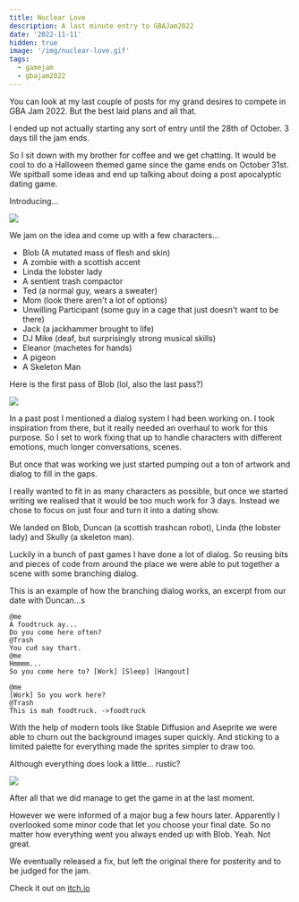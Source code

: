 ```yaml
---
title: Nuclear Love
description: A last minute entry to GBAJam2022
date: '2022-11-11'
hidden: true
image: '/img/nuclear-love.gif'
tags:
  - gamejam
  - gbajam2022
---
```


You can look at my last couple of posts for my grand desires to compete in GBA Jam 2022. But the best laid plans and all that.

I ended up not actually starting any sort of entry until the 28th of October. 3 days till the jam ends.

So I sit down with my brother for coffee and we get chatting. It would be cool to do a Halloween themed game since the game ends on October 31st. We spitball some ideas and end up talking about doing a post apocalyptic dating game.

Introducing...

![](/img/banner.png)

We jam on the idea and come up with a few characters...

- Blob (A mutated mass of flesh and skin)
- A zombie with a scottish accent
- Linda the lobster lady
- A sentient trash compactor
- Ted (a normal guy, wears a sweater)
- Mom (look there aren't a lot of options)
- Unwilling Participant (some guy in a cage that just doesn't want to be there)
- Jack (a jackhammer brought to life)
- DJ Mike (deaf, but surprisingly strong musical skills)
- Eleanor (machetes for hands)
- A pigeon
- A Skeleton Man

Here is the first pass of Blob (lol, also the last pass?)

![](/img/blob.png)

In a past post I mentioned a dialog system I had been working on. I took inspiration from there, but it really needed an overhaul to work for this purpose. So I set to work fixing that up to handle characters with different emotions, much longer conversations, scenes.

But once that was working we just started pumping out a ton of artwork and dialog to fill in the gaps.

I really wanted to fit in as many characters as possible, but once we started writing we realised that it would be too much work for 3 days. Instead we chose to focus on just four and turn it into a dating show.

We landed on Blob, Duncan (a scottish trashcan robot), Linda (the lobster lady) and Skully (a skeleton man).

Luckily in a bunch of past games I have done a lot of dialog. So reusing bits and pieces of code from around the place we were able to put together a scene with some branching dialog.

This is an example of how the branching dialog works, an excerpt from our date with Duncan...s

```
@me
A foodtruck ay...
Do you come here often?
@Trash
You cud say thart.
@me
Hmmmm...
So you come here to? [Work] [Sleep] [Hangout]

@me
[Work] So you work here?
@Trash
This is mah foodtruck. ->foodtruck
```

With the help of modern tools like Stable Diffusion and Aseprite we were able to churn out the background images super quickly. And sticking to a limited palette for everything made the sprites simpler to draw too.

Although everything does look a little... rustic?

![](/img/skeleton_bg.png)

After all that we did manage to get the game in at the last moment.

However we were informed of a major bug a few hours later. Apparently I overlooked some minor code that let you choose your final date. So no matter how everything went you always ended up with Blob. Yeah. Not great.

We eventually released a fix, but left the original there for posterity and to be judged for the jam.

Check it out on [itch.io](https://foopod.itch.io/nuclear-love)